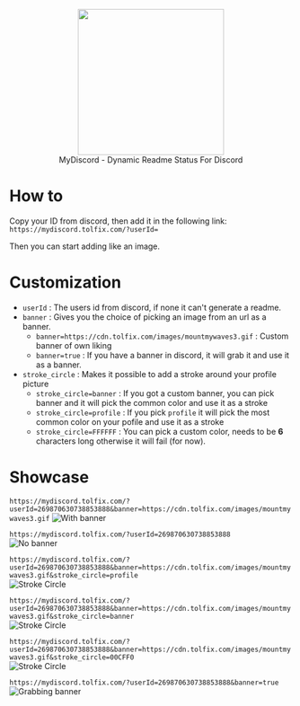 <p align="center">
  <img width="260" src="https://cdn.tolfix.com/images/TX-Small.png">
  <br/>
  MyDiscord - Dynamic Readme Status For Discord
</p>

# How to
Copy your ID from discord, then add it in the following link: `https://mydiscord.tolfix.com/?userId=`

Then you can start adding like an image.

# Customization 

* `userId` : The users id from discord, if none it can't generate a readme.
* `banner` : Gives you the choice of picking an image from an url as a banner.
  * `banner=https://cdn.tolfix.com/images/mountmywaves3.gif` : Custom banner of own liking
  * `banner=true` : If you have a banner in discord, it will grab it and use it as a banner.
* `stroke_circle` : Makes it possible to add a stroke around your profile picture
  * `stroke_circle=banner` : If you got a custom banner, you can pick banner and it will pick the common color and use it as a stroke
  * `stroke_circle=profile` : If you pick `profile` it will pick the most common color on your pofile and use it as a stroke
  * `stroke_circle=FFFFFF` : You can pick a custom color, needs to be **6** characters long otherwise it will fail (for now).

# Showcase
`https://mydiscord.tolfix.com/?userId=269870630738853888&banner=https://cdn.tolfix.com/images/mountmywaves3.gif`
![With banner](https://mydiscord.tolfix.com/?userId=269870630738853888&banner=https://cdn.tolfix.com/images/mountmywaves3.gif&false=true)

`https://mydiscord.tolfix.com/?userId=269870630738853888`
<br/>
![No banner](https://mydiscord.tolfix.com/?userId=269870630738853888&false=true)

`https://mydiscord.tolfix.com/?userId=269870630738853888&banner=https://cdn.tolfix.com/images/mountmywaves3.gif&stroke_circle=profile`
<br/>
![Stroke Circle](https://mydiscord.tolfix.com/?userId=269870630738853888&banner=https://cdn.tolfix.com/images/mountmywaves3.gif&stroke_circle=profile&false=true)


`https://mydiscord.tolfix.com/?userId=269870630738853888&banner=https://cdn.tolfix.com/images/mountmywaves3.gif&stroke_circle=banner`
<br/>
![Stroke Circle](https://mydiscord.tolfix.com/?userId=269870630738853888&banner=https://cdn.tolfix.com/images/mountmywaves3.gif&stroke_circle=banne&false=truer)


`https://mydiscord.tolfix.com/?userId=269870630738853888&banner=https://cdn.tolfix.com/images/mountmywaves3.gif&stroke_circle=00CFF0`
<br/>
![Stroke Circle](https://mydiscord.tolfix.com/?userId=269870630738853888&banner=https://cdn.tolfix.com/images/mountmywaves3.gif&stroke_circle=00CFF0&false=true)


`https://mydiscord.tolfix.com/?userId=269870630738853888&banner=true`
</br>
![Grabbing banner](https://mydiscord.tolfix.com/?userId=269870630738853888&banner=true&false=true)
